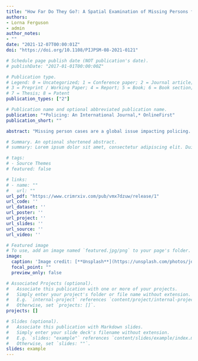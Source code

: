 ```yaml
---
title: "How Far Do They Go?: A Spatial Examination of Missing Persons from Hospitals"
authors:
- Lorna Ferguson
- admin
author_notes:
- ""
date: "2021-12-07T00:00:01Z"
doi: "https://doi.org/10.1108/PIJPSM-08-2021-0121"

# Schedule page publish date (NOT publication's date).
# publishDate: "2017-01-01T00:00:00Z"

# Publication type.
# Legend: 0 = Uncategorized; 1 = Conference paper; 2 = Journal article;
# 3 = Preprint / Working Paper; 4 = Report; 5 = Book; 6 = Book section;
# 7 = Thesis; 8 = Patent
publication_types: ["2"]

# Publication name and optional abbreviated publication name.
publication: "*Policing: An International Journal,* OnlineFirst"
publication_short: ""

abstract: "Missing person cases are a global issue impacting policing. Among these, those who abscond from hospitals are especially concerning because these reports require collaboration across services, often strain already limited police and hospital resources, and present an elevated level of possible harm due to the high prevalence of mental illness, disability, and/or addiction. Despite this, to date, there has been a lack of scholarly attention on this phenomenon from a policing perspective. The present study aims to fill this gap by exploring how far missing hospital patients travel and where they are commonly found. Using a sample of 731 closed case files (2014-2018) from one police service, we identify spatial behaviour patterns specific to this group of missing persons. Results suggest that most do not leave the hospital grounds or stay within a 5-kilometer radius. Others were found close to the hospital and within city limits and returned of their own volition. By identifying these spatial behaviour patterns associated with missing hospital patients, police can refine probable search areas, allocate resources more efficiently, find the missing faster, and develop better-informed responses and policies."

# Summary. An optional shortened abstract.
# summary: Lorem ipsum dolor sit amet, consectetur adipiscing elit. Duis posuere tellus ac convallis placerat. Proin tincidunt magna sed ex sollicitudin condimentum.

# tags:
# - Source Themes
# featured: false

# links:
# - name: ""
#   url: ""
url_pdf: "https://www.crimrxiv.com/pub/vmx7dzuw/release/1" 
url_code: ''
url_dataset: ''
url_poster: ''
url_project: ''
url_slides: ''
url_source: ''
url_video: ''

# Featured image
# To use, add an image named `featured.jpg/png` to your page's folder. 
image:
  caption: 'Image credit: [**Unsplash**](https://unsplash.com/photos/jdD8gXaTZsc)'
  focal_point: ""
  preview_only: false

# Associated Projects (optional).
#   Associate this publication with one or more of your projects.
#   Simply enter your project's folder or file name without extension.
#   E.g. `internal-project` references `content/project/internal-project/index.md`.
#   Otherwise, set `projects: []`.
projects: []

# Slides (optional).
#   Associate this publication with Markdown slides.
#   Simply enter your slide deck's filename without extension.
#   E.g. `slides: "example"` references `content/slides/example/index.md`.
#   Otherwise, set `slides: ""`.
slides: example
---
```

